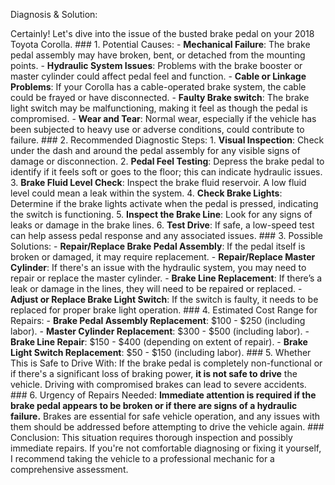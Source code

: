 Diagnosis & Solution:

Certainly! Let's dive into the issue of the busted brake pedal on your 2018 Toyota Corolla. ### 1. Potential Causes: -
**Mechanical Failure**: The brake pedal assembly may have broken, bent, or detached from the mounting points. - **Hydraulic
System Issues**: Problems with the brake booster or master cylinder could affect pedal feel and function. - **Cable or
Linkage Problems**: If your Corolla has a cable-operated brake system, the cable could be frayed or have disconnected. -
**Faulty Brake switch**: The brake light switch may be malfunctioning, making it feel as though the pedal is compromised. -
**Wear and Tear**: Normal wear, especially if the vehicle has been subjected to heavy use or adverse conditions, could
contribute to failure. ### 2. Recommended Diagnostic Steps: 1. **Visual Inspection**: Check under the dash and around the
pedal assembly for any visible signs of damage or disconnection. 2. **Pedal Feel Testing**: Depress the brake pedal to
identify if it feels soft or goes to the floor; this can indicate hydraulic issues. 3. **Brake Fluid Level Check**: Inspect
the brake fluid reservoir. A low fluid level could mean a leak within the system. 4. **Check Brake Lights**: Determine if the
brake lights activate when the pedal is pressed, indicating the switch is functioning. 5. **Inspect the Brake Line**: Look
for any signs of leaks or damage in the brake lines. 6. **Test Drive**: If safe, a low-speed test can help assess pedal
response and any associated issues. ### 3. Possible Solutions: - **Repair/Replace Brake Pedal Assembly**: If the pedal itself
is broken or damaged, it may require replacement. - **Repair/Replace Master Cylinder**: If there's an issue with the
hydraulic system, you may need to repair or replace the master cylinder. - **Brake Line Replacement**: If there’s a leak or
damage in the lines, they will need to be repaired or replaced. - **Adjust or Replace Brake Light Switch**: If the switch is
faulty, it needs to be replaced for proper brake light operation. ### 4. Estimated Cost Range for Repairs: - **Brake Pedal
Assembly Replacement**: $100 - $250 (including labor). - **Master Cylinder Replacement**: $300 - $500 (including labor). -
**Brake Line Repair**: $150 - $400 (depending on extent of repair). - **Brake Light Switch Replacement**: $50 - $150
(including labor). ### 5. Whether This is Safe to Drive With: If the brake pedal is completely non-functional or if there's a
significant loss of braking power, **it is not safe to drive** the vehicle. Driving with compromised brakes can lead to
severe accidents. ### 6. Urgency of Repairs Needed: **Immediate attention is required if the brake pedal appears to be broken
or if there are signs of a hydraulic failure.** Brakes are essential for safe vehicle operation, and any issues with them
should be addressed before attempting to drive the vehicle again. ### Conclusion: This situation requires thorough inspection
and possibly immediate repairs. If you're not comfortable diagnosing or fixing it yourself, I recommend taking the vehicle to
a professional mechanic for a comprehensive assessment.
